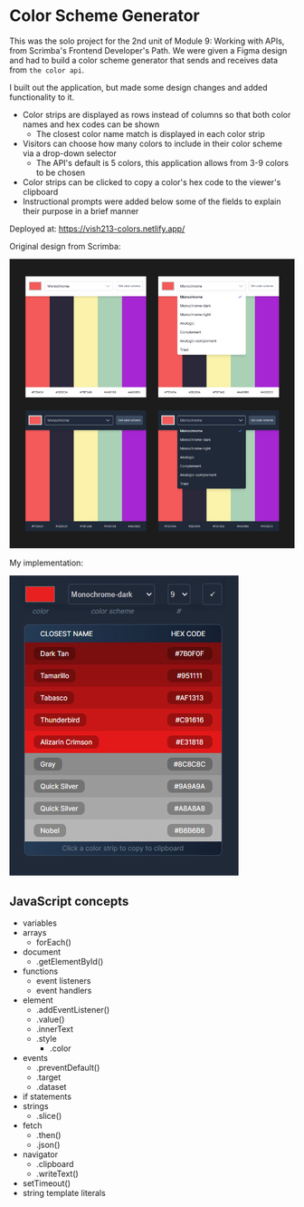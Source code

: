 # Color Scheme Generator

This was the solo project for the 2nd unit of Module 9: Working with APIs, from Scrimba's Frontend Developer's Path. We were given a Figma design and had to build a color scheme generator that sends and receives data from `the color api`.

I built out the application, but made some design changes and added functionality to it.

- Color strips are displayed as rows instead of columns so that both color names and hex codes can be shown
    - The closest color name match is displayed in each color strip
- Visitors can choose how many colors to include in their color scheme via a drop-down selector
    - The API's default is 5 colors, this application allows from 3-9 colors to be chosen
- Color strips can be clicked to copy a color's hex code to the viewer's clipboard
- Instructional prompts were added below some of the fields to explain their purpose in a brief manner

Deployed at: https://vish213-colors.netlify.app/

Original design from Scrimba: 

![](/img/scrimba-design.jpg)

My implementation:

![](/img/my-design.jpg)

## JavaScript concepts

- variables
- arrays
    - forEach()
- document
    - .getElementById()
- functions
    - event listeners
    - event handlers
- element
    - .addEventListener()
    - .value()
    - .innerText
    - .style
        - .color
- events
    - .preventDefault()
    - .target
    - .dataset
- if statements
- strings
    - .slice()
- fetch
    - .then()
    - .json()
- navigator
    - .clipboard
    - .writeText()
- setTimeout()
- string template literals